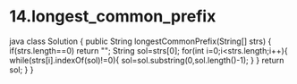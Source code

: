# 14.longest_common_prefix
java
class Solution {
    public String longestCommonPrefix(String[] strs) {
       if(strs.length==0) return "";
        String sol=strs[0];
        for(int i=0;i<strs.length;i++){
           while(strs[i].indexOf(sol)!=0){
               sol=sol.substring(0,sol.length()-1);
           } 
        }
        return sol;
    }
}
